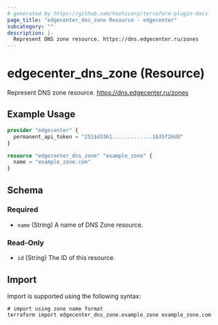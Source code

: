 ```yaml
---
# generated by https://github.com/hashicorp/terraform-plugin-docs
page_title: "edgecenter_dns_zone Resource - edgecenter"
subcategory: ""
description: |-
  Represent DNS zone resource. https://dns.edgecenter.ru/zones
---
```


# edgecenter_dns_zone (Resource)

Represent DNS zone resource. https://dns.edgecenter.ru/zones

## Example Usage

```terraform
provider "edgecenter" {
  permanent_api_token = "251$d3361.............1b35f26d8"
}

resource "edgecenter_dns_zone" "example_zone" {
  name = "example_zone.com"
}
```

<!-- schema generated by tfplugindocs -->
## Schema

### Required

- `name` (String) A name of DNS Zone resource.

### Read-Only

- `id` (String) The ID of this resource.

## Import

Import is supported using the following syntax:

```shell
# import using zone name format
terraform import edgecenter_dns_zone.example_zone example_zone.com
```

